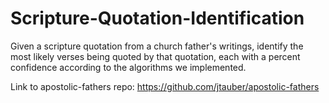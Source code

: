 # Scripture-Quotation-Identification

Given a scripture quotation from a church father's writings, identify the most likely verses being quoted by that quotation, each with a percent confidence according to the algorithms we implemented.

Link to apostolic-fathers repo: https://github.com/jtauber/apostolic-fathers
